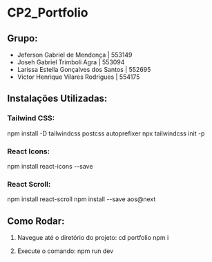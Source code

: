 # CP2_Portfolio

##  Grupo:
* Jeferson Gabriel de Mendonça | 553149
* Joseh Gabriel Trimboli Agra | 553094
* Larissa Estella Gonçalves dos Santos | 552695
* Victor Henrique Vilares Rodrigues | 554175

## Instalações Utilizadas:

### Tailwind CSS:
npm install -D tailwindcss postcss autoprefixer
npx tailwindcss init -p

### React Icons:
npm install react-icons --save

### React Scroll:
npm install react-scroll
npm install --save aos@next

## Como Rodar:
1. Navegue até o diretório do projeto:
   cd portfolio
   npm i

3. Execute o comando:
   npm run dev

